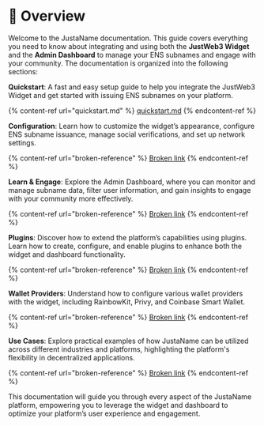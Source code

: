 # 👋 Overview

Welcome to the JustaName documentation. This guide covers everything you need to know about integrating and using both the **JustWeb3 Widget** and the **Admin Dashboard** to manage your ENS subnames and engage with your community. The documentation is organized into the following sections:

**Quickstart**: A fast and easy setup guide to help you integrate the JustWeb3 Widget and get started with issuing ENS subnames on your platform.

{% content-ref url="quickstart.md" %}
[quickstart.md](quickstart.md)
{% endcontent-ref %}

**Configuration**: Learn how to customize the widget’s appearance, configure ENS subname issuance, manage social verifications, and set up network settings.

{% content-ref url="broken-reference" %}
[Broken link](broken-reference)
{% endcontent-ref %}

**Learn & Engage**: Explore the Admin Dashboard, where you can monitor and manage subname data, filter user information, and gain insights to engage with your community more effectively.

{% content-ref url="broken-reference" %}
[Broken link](broken-reference)
{% endcontent-ref %}

**Plugins**: Discover how to extend the platform’s capabilities using plugins. Learn how to create, configure, and enable plugins to enhance both the widget and dashboard functionality.

{% content-ref url="broken-reference" %}
[Broken link](broken-reference)
{% endcontent-ref %}

**Wallet Providers**: Understand how to configure various wallet providers with the widget, including RainbowKit, Privy, and Coinbase Smart Wallet.

{% content-ref url="broken-reference" %}
[Broken link](broken-reference)
{% endcontent-ref %}

**Use Cases**: Explore practical examples of how JustaName can be utilized across different industries and platforms, highlighting the platform's flexibility in decentralized applications.

{% content-ref url="broken-reference" %}
[Broken link](broken-reference)
{% endcontent-ref %}

This documentation will guide you through every aspect of the JustaName platform, empowering you to leverage the widget and dashboard to optimize your platform’s user experience and engagement.
